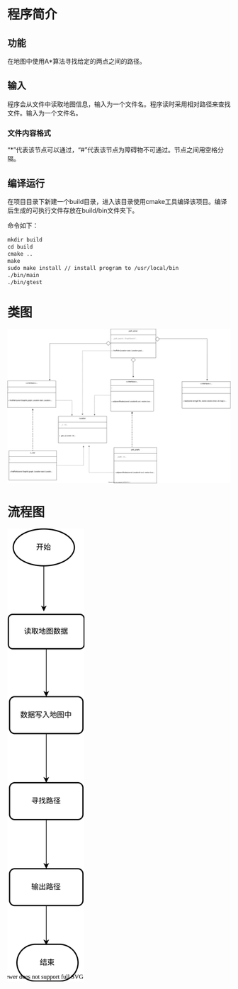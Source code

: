 # 程序简介

## 功能

在地图中使用A*算法寻找给定的两点之间的路径。

## 输入

程序会从文件中读取地图信息，输入为一个文件名。程序读时采用相对路径来查找文件。输入为一个文件名。

### 文件内容格式

“*”代表该节点可以通过，“#”代表该节点为障碍物不可通过。节点之间用空格分隔。

## 编译运行

在项目目录下新建一个build目录，进入该目录使用cmake工具编译该项目。编译后生成的可执行文件存放在build/bin文件夹下。

命令如下：

```shell
mkdir build
cd build
cmake ..
make 
sudo make install // install program to /usr/local/bin
./bin/main
./bin/gtest
```

# 类图

![](./image/class.drawio.svg)

# 流程图

![](./image/program.drawio.svg)
